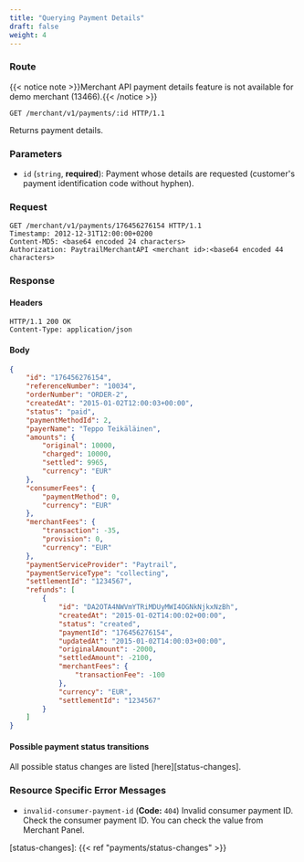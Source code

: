 ```yaml
---
title: "Querying Payment Details"
draft: false
weight: 4
---
```


### Route

{{< notice note >}}Merchant API payment details feature is not available for demo merchant (13466).{{< /notice >}}

```http
GET /merchant/v1/payments/:id HTTP/1.1
```

Returns payment details.

### Parameters

- `id` (`string`, **required**): Payment whose details are requested (customer's payment identification code without hyphen).

### Request

```http
GET /merchant/v1/payments/176456276154 HTTP/1.1
Timestamp: 2012-12-31T12:00:00+0200
Content-MD5: <base64 encoded 24 characters>
Authorization: PaytrailMerchantAPI <merchant id>:<base64 encoded 44 characters>
```

### Response

#### Headers

```http
HTTP/1.1 200 OK
Content-Type: application/json
```

#### Body

```json
{
    "id": "176456276154",
    "referenceNumber": "10034",
    "orderNumber": "ORDER-2",
    "createdAt": "2015-01-02T12:00:03+00:00",
    "status": "paid",
    "paymentMethodId": 2,
    "payerName": "Teppo Teikäläinen",
    "amounts": {
        "original": 10000,
        "charged": 10000,
        "settled": 9965,
        "currency": "EUR"
    },
    "consumerFees": {
        "paymentMethod": 0,
        "currency": "EUR"
    },
    "merchantFees": {
        "transaction": -35,
        "provision": 0,
        "currency": "EUR"
    },
    "paymentServiceProvider": "Paytrail",
    "paymentServiceType": "collecting",
    "settlementId": "1234567",
    "refunds": [
        {
            "id": "DA2OTA4NWVmYTRiMDUyMWI4OGNkNjkxNzBh",
            "createdAt": "2015-01-02T14:00:02+00:00",
            "status": "created",
            "paymentId": "176456276154",
            "updatedAt": "2015-01-02T14:00:03+00:00",
            "originalAmount": -2000,
            "settledAmount": -2100,
            "merchantFees": {
                "transactionFee": -100
            },
            "currency": "EUR",
            "settlementId": "1234567"
        }
    ]
}
```

#### Possible payment status transitions

All possible status changes are listed [here][status-changes].

### Resource Specific Error Messages

- `invalid-consumer-payment-id` (**Code:** `404`) Invalid consumer payment ID. Check the consumer payment ID. You can check the value from Merchant Panel.


[status-changes]: {{< ref "payments/status-changes" >}}